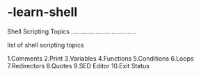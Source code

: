 # -learn-shell

Shell Scripting Topics 
.....................................  

list of shell scripting topics

1.Comments 
2.Print 
3.Variables
4.Functions 
5.Conditions
6.Loops 
7.Redirectors
8.Quotes
9.SED Editor
10.Exit Status 
